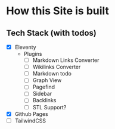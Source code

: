 # How this Site is built

## Tech Stack (with todos)

- [x] Eleventy
  - Plugins
    - [ ] Markdown Links Converter
    - [ ] Wikilinks Converter
    - [ ] Markdown todo
    - [ ] Graph View
    - [ ] Pagefind
    - [ ] Sidebar
    - [ ] Backlinks
    - [ ] STL Support?
- [x] Github Pages
- [ ] TailwindCSS
